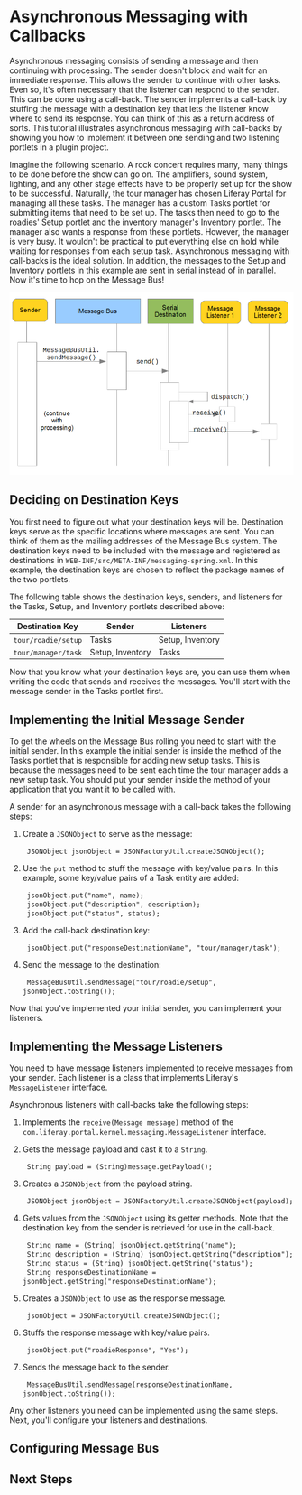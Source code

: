 # Asynchronous Messaging with Callbacks 

Asynchronous messaging consists of sending a message and then continuing with
processing. The sender doesn't block and wait for an immediate response. This 
allows the sender to continue with other tasks. Even so, it's often necessary 
that the listener can respond to the sender. This can be done using a call-back. 
The sender implements a call-back by stuffing the message with a destination key 
that lets the listener know where to send its response. You can think of this 
as a return address of sorts. This tutorial illustrates asynchronous messaging 
with call-backs by showing you how to implement it between one sending and two 
listening portlets in a plugin project. 

Imagine the following scenario. A rock concert requires many, many things to be 
done before the show can go on. The amplifiers, sound system, lighting, and any 
other stage effects have to be properly set up for the show to be successful. 
Naturally, the tour manager has chosen Liferay Portal for managing all these 
tasks. The manager has a custom Tasks portlet for submitting items that need to 
be set up. The tasks then need to go to the roadies' Setup portlet and the 
inventory manager's Inventory portlet. The manager also wants a response from 
these portlets. However, the manager is very busy. It wouldn't be practical to 
put everything else on hold while waiting for responses from each setup task. 
Asynchronous messaging with call-backs is the ideal solution. In addition, the 
messages to the Setup and Inventory portlets in this example are sent in serial 
instead of in parallel. Now it's time to hop on the Message Bus! 

![Figure 1: Asynchronous messaging with *serial* dispatching](../../images/msg-bus-async-serial-msg.png)

## Deciding on Destination Keys 

You first need to figure out what your destination keys will be. Destination 
keys serve as the specific locations where messages are sent. You can think of 
them as the mailing addresses of the Message Bus system. The destination keys 
need to be included with the message and registered as destinations in 
`WEB-INF/src/META-INF/messaging-spring.xml`. In this example, the destination 
keys are chosen to reflect the package names of the two portlets. 

The following table shows the destination keys, senders, and listeners for the 
Tasks, Setup, and Inventory portlets described above: 

 Destination Key | Sender | Listeners |
-------------------- | ----- | ----- |
 `tour/roadie/setup` | Tasks | Setup, Inventory |
 `tour/manager/task` | Setup, Inventory | Tasks |

Now that you know what your destination keys are, you can use them when writing 
the code that sends and receives the messages. You'll start with the message 
sender in the Tasks portlet first. 

## Implementing the Initial Message Sender 

To get the wheels on the Message Bus rolling you need to start with the initial 
sender. In this example the initial sender is inside the method of the Tasks 
portlet that is responsible for adding new setup tasks. This is because the 
messages need to be sent each time the tour manager adds a new setup task. You 
should put your sender inside the method of your application that you want it to 
be called with.

A sender for an asynchronous message with a call-back takes the following steps:

1. Create a `JSONObject` to serve as the message:

        JSONObject jsonObject = JSONFactoryUtil.createJSONObject();

2. Use the `put` method to stuff the message with key/value pairs. In this 
   example, some key/value pairs of a Task entity are added:

        jsonObject.put("name", name);
        jsonObject.put("description", description);
        jsonObject.put("status", status);

3. Add the call-back destination key:

        jsonObject.put("responseDestinationName", "tour/manager/task");

4. Send the message to the destination:

        MessageBusUtil.sendMessage("tour/roadie/setup", jsonObject.toString());

Now that you've implemented your initial sender, you can implement your 
listeners.

## Implementing the Message Listeners 

You need to have message listeners implemented to receive messages from your 
sender. Each listener is a class that implements Liferay's `MessageListener` 
interface. 

Asynchronous listeners with call-backs take the following steps: 

1. Implements the `receive(Message message)` method of the
   `com.liferay.portal.kernel.messaging.MessageListener` interface.

2. Gets the message payload and cast it to a `String`.

        String payload = (String)message.getPayload();

3. Creates a `JSONObject` from the payload string.

        JSONObject jsonObject = JSONFactoryUtil.createJSONObject(payload);
        
4. Gets values from the `JSONObject` using its getter methods. Note that the 
   destination key from the sender is retrieved for use in the call-back.

    	String name = (String) jsonObject.getString("name");
        String description = (String) jsonObject.getString("description");
        String status = (String) jsonObject.getString("status");
        String responseDestinationName = jsonObject.getString("responseDestinationName");

5. Creates a `JSONObject` to use as the response message.

        jsonObject = JSONFactoryUtil.createJSONObject();

6. Stuffs the response message with key/value pairs.

        jsonObject.put("roadieResponse", "Yes");
        
7. Sends the message back to the sender.

        MessageBusUtil.sendMessage(responseDestinationName, jsonObject.toString());

Any other listeners you need can be implemented using the same steps. Next, 
you'll configure your listeners and destinations. 

## Configuring Message Bus 

## Next Steps


